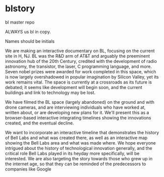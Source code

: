 blstory
=======

bl master repo

ALWAYS us bl in copy.

Names should be initials

We are making an interactive documentary on BL, focusing on the current site in H, NJ. BL was the R&D arm of AT&T and arguably the preeminent innovation hub of the 20th Century, credited with the development of radio astronomy, the transistor, the laser, C programming language, and more. Seven nobel prizes were awarded for work completed in this space, which is now largely overshadowed in popular imagination by Silicon Valley, yet its work remains vital. The space is currently at a crossroads as its future is debated; it seems like development will begin soon, and the current buildings and link to technology may be lost. 

We have filmed the BL space (largely abandoned) on the ground and with drone cameras, and are interviewing individuals who have worked at, written about, or are developing new plans for it. We'll present this as a browser-based interactive integrating  timelines showing the innovations created, and the eventual decline. 

We want to incorporate an interactive timeline that demonstrates the history of Bell Labs and what was created there, as well as an interactive map showing the Bell Labs area and what was made where. We hope everyone intrigued about the history of technological innovation generally, and the critical role Bell Labs played in its heyday more specifically, will be interested. We are also targeting the story towards those who grew up in the internet age, so that they can be reminded of the predecessors to companies like Google 
